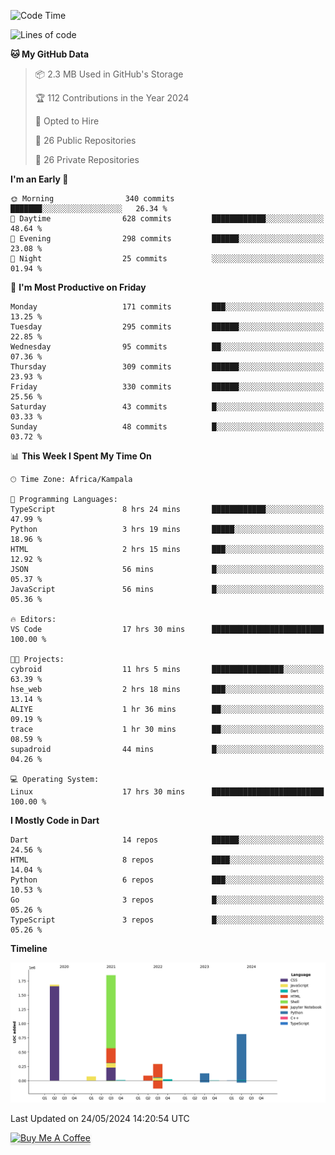 <!--START_SECTION:waka-->
![Code Time](http://img.shields.io/badge/Code%20Time-658%20hrs%2033%20mins-blue)

![Lines of code](https://img.shields.io/badge/From%20Hello%20World%20I%27ve%20Written-5.0%20million%20lines%20of%20code-blue)

**🐱 My GitHub Data** 

> 📦 2.3 MB Used in GitHub's Storage 
 > 
> 🏆 112 Contributions in the Year 2024
 > 
> 💼 Opted to Hire
 > 
> 📜 26 Public Repositories 
 > 
> 🔑 26 Private Repositories 
 > 
**I'm an Early 🐤** 

```text
🌞 Morning                340 commits         ███████░░░░░░░░░░░░░░░░░░   26.34 % 
🌆 Daytime                628 commits         ████████████░░░░░░░░░░░░░   48.64 % 
🌃 Evening                298 commits         ██████░░░░░░░░░░░░░░░░░░░   23.08 % 
🌙 Night                  25 commits          ░░░░░░░░░░░░░░░░░░░░░░░░░   01.94 % 
```
📅 **I'm Most Productive on Friday** 

```text
Monday                   171 commits         ███░░░░░░░░░░░░░░░░░░░░░░   13.25 % 
Tuesday                  295 commits         ██████░░░░░░░░░░░░░░░░░░░   22.85 % 
Wednesday                95 commits          ██░░░░░░░░░░░░░░░░░░░░░░░   07.36 % 
Thursday                 309 commits         ██████░░░░░░░░░░░░░░░░░░░   23.93 % 
Friday                   330 commits         ██████░░░░░░░░░░░░░░░░░░░   25.56 % 
Saturday                 43 commits          █░░░░░░░░░░░░░░░░░░░░░░░░   03.33 % 
Sunday                   48 commits          █░░░░░░░░░░░░░░░░░░░░░░░░   03.72 % 
```


📊 **This Week I Spent My Time On** 

```text
🕑︎ Time Zone: Africa/Kampala

💬 Programming Languages: 
TypeScript               8 hrs 24 mins       ████████████░░░░░░░░░░░░░   47.99 % 
Python                   3 hrs 19 mins       █████░░░░░░░░░░░░░░░░░░░░   18.96 % 
HTML                     2 hrs 15 mins       ███░░░░░░░░░░░░░░░░░░░░░░   12.92 % 
JSON                     56 mins             █░░░░░░░░░░░░░░░░░░░░░░░░   05.37 % 
JavaScript               56 mins             █░░░░░░░░░░░░░░░░░░░░░░░░   05.36 % 

🔥 Editors: 
VS Code                  17 hrs 30 mins      █████████████████████████   100.00 % 

🐱‍💻 Projects: 
cybroid                  11 hrs 5 mins       ████████████████░░░░░░░░░   63.39 % 
hse_web                  2 hrs 18 mins       ███░░░░░░░░░░░░░░░░░░░░░░   13.14 % 
ALIYE                    1 hr 36 mins        ██░░░░░░░░░░░░░░░░░░░░░░░   09.19 % 
trace                    1 hr 30 mins        ██░░░░░░░░░░░░░░░░░░░░░░░   08.59 % 
supadroid                44 mins             █░░░░░░░░░░░░░░░░░░░░░░░░   04.26 % 

💻 Operating System: 
Linux                    17 hrs 30 mins      █████████████████████████   100.00 % 
```

**I Mostly Code in Dart** 

```text
Dart                     14 repos            ██████░░░░░░░░░░░░░░░░░░░   24.56 % 
HTML                     8 repos             ████░░░░░░░░░░░░░░░░░░░░░   14.04 % 
Python                   6 repos             ███░░░░░░░░░░░░░░░░░░░░░░   10.53 % 
Go                       3 repos             █░░░░░░░░░░░░░░░░░░░░░░░░   05.26 % 
TypeScript               3 repos             █░░░░░░░░░░░░░░░░░░░░░░░░   05.26 % 
```



**Timeline**

![Lines of Code chart](https://raw.githubusercontent.com/drexhacker/drexhacker/main/assets/bar_graph.png)


 Last Updated on 24/05/2024 14:20:54 UTC
<!--END_SECTION:waka-->

<a href="https://www.buymeacoffee.com/drexsoftorg" target="_blank"><img src="https://www.buymeacoffee.com/assets/img/custom_images/orange_img.png" alt="Buy Me A Coffee" style="height: 41px !important;width: 174px !important;box-shadow: 0px 3px 2px 0px rgba(190, 190, 190, 0.5) !important;-webkit-box-shadow: 0px 3px 2px 0px rgba(190, 190, 190, 0.5) !important;" ></a>


<!---
drexhacker/drexhacker is a ✨ special ✨ repository because its `README.md` (this file) appears on your GitHub profile.
You can click the Preview link to take a look at your changes.
--->
